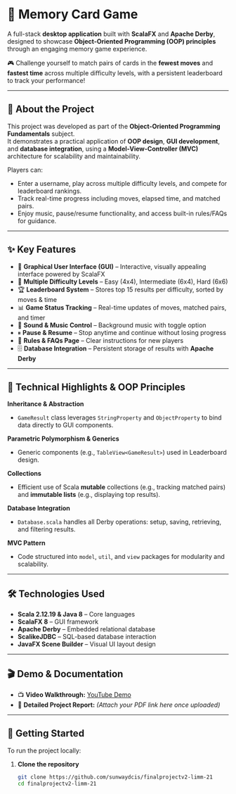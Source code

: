 # 🧠 Memory Card Game  

A full-stack **desktop application** built with **ScalaFX** and **Apache Derby**, designed to showcase **Object-Oriented Programming (OOP) principles** through an engaging memory game experience.  

🎮 Challenge yourself to match pairs of cards in the **fewest moves** and **fastest time** across multiple difficulty levels, with a persistent leaderboard to track your performance!  

---

## 🚀 About the Project
This project was developed as part of the **Object-Oriented Programming Fundamentals** subject.  
It demonstrates a practical application of **OOP design**, **GUI development**, and **database integration**, using a **Model-View-Controller (MVC)** architecture for scalability and maintainability.  

Players can:  
- Enter a username, play across multiple difficulty levels, and compete for leaderboard rankings.  
- Track real-time progress including moves, elapsed time, and matched pairs.  
- Enjoy music, pause/resume functionality, and access built-in rules/FAQs for guidance.  

---

## ✨ Key Features
- 🎨 **Graphical User Interface (GUI)** – Interactive, visually appealing interface powered by ScalaFX  
- 🎯 **Multiple Difficulty Levels** – Easy (4x4), Intermediate (6x4), Hard (6x6)  
- 🏆 **Leaderboard System** – Stores top 15 results per difficulty, sorted by moves & time  
- 📊 **Game Status Tracking** – Real-time updates of moves, matched pairs, and timer  
- 🎵 **Sound & Music Control** – Background music with toggle option  
- ⏸ **Pause & Resume** – Stop anytime and continue without losing progress  
- 📖 **Rules & FAQs Page** – Clear instructions for new players  
- 🗄 **Database Integration** – Persistent storage of results with **Apache Derby**  

---

## 🔑 Technical Highlights & OOP Principles

**Inheritance & Abstraction**  
- `GameResult` class leverages `StringProperty` and `ObjectProperty` to bind data directly to GUI components.  

**Parametric Polymorphism & Generics**  
- Generic components (e.g., `TableView<GameResult>`) used in Leaderboard design.  

**Collections**  
- Efficient use of Scala **mutable** collections (e.g., tracking matched pairs) and **immutable lists** (e.g., displaying top results).  

**Database Integration**  
- `Database.scala` handles all Derby operations: setup, saving, retrieving, and filtering results.  

**MVC Pattern**  
- Code structured into `model`, `util`, and `view` packages for modularity and scalability.  

---

## 🛠️ Technologies Used
- **Scala 2.12.19 & Java 8** – Core languages  
- **ScalaFX 8** – GUI framework  
- **Apache Derby** – Embedded relational database  
- **ScalikeJDBC** – SQL-based database interaction  
- **JavaFX Scene Builder** – Visual UI layout design  

---

## 🎬 Demo & Documentation
- 📺 **Video Walkthrough:** [YouTube Demo](https://www.youtube.com/watch?v=-D-FL23MTZA)  
- 📑 **Detailed Project Report:** *(Attach your PDF link here once uploaded)*  

---

## 🚀 Getting Started
To run the project locally:  

1. **Clone the repository**
   ```bash
   git clone https://github.com/sunwaydcis/finalprojectv2-limm-21
   cd finalprojectv2-limm-21
